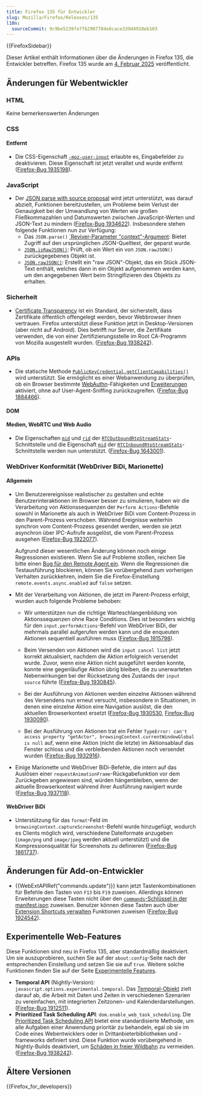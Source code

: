 ```yaml
---
title: Firefox 135 für Entwickler
slug: Mozilla/Firefox/Releases/135
l10n:
  sourceCommit: 9c9be5239fe7fb2907784e8cace339d4910eb103
---
```


{{FirefoxSidebar}}

Dieser Artikel enthält Informationen über die Änderungen in Firefox 135, die Entwickler betreffen. Firefox 135 wurde am [4. Februar 2025](https://whattrainisitnow.com/release/?version=135) veröffentlicht.

## Änderungen für Webentwickler

### HTML

Keine bemerkenswerten Änderungen

### CSS

#### Entfernt

- Die CSS-Eigenschaft [`-moz-user-input`](/de/docs/Web/CSS/-moz-user-input) erlaubte es, Eingabefelder zu deaktivieren. Diese Eigenschaft ist jetzt veraltet und wurde entfernt ([Firefox-Bug 1935198](https://bugzil.la/1935198)).

### JavaScript

- Der [JSON parse with source proposal](https://github.com/tc39/proposal-json-parse-with-source) wird jetzt unterstützt, was darauf abzielt, Funktionen bereitzustellen, um Probleme beim Verlust der Genauigkeit bei der Umwandlung von Werten wie großen Fließkommazahlen und Datumswerten zwischen JavaScript-Werten und JSON-Text zu mindern ([Firefox-Bug 1934622](https://bugzil.la/1934622)). Insbesondere stehen folgende Funktionen nun zur Verfügung:
  - Das `JSON.parse()` [`Reviver-Parameter "context"-Argument](/de/docs/Web/JavaScript/Reference/Global_Objects/JSON/parse#the_reviver_parameter): Bietet Zugriff auf den ursprünglichen JSON-Quelltext, der geparst wurde.
  - [`JSON.isRawJSON()`](/de/docs/Web/JavaScript/Reference/Global_Objects/JSON/isRawJSON): Prüft, ob ein Wert ein von `JSON.rawJSON()` zurückgegebenes Objekt ist.
  - [`JSON.rawJSON()`](/de/docs/Web/JavaScript/Reference/Global_Objects/JSON/rawJSON): Erstellt ein "raw JSON"-Objekt, das ein Stück JSON-Text enthält, welches dann in ein Objekt aufgenommen werden kann, um den angegebenen Wert beim Stringifizieren des Objekts zu erhalten.

### Sicherheit

- [Certificate Transparency](/de/docs/Web/Security/Certificate_Transparency) ist ein Standard, der sicherstellt, dass Zertifikate öffentlich offengelegt werden, bevor Webbrowser ihnen vertrauen. Firefox unterstützt diese Funktion jetzt in Desktop-Versionen (aber nicht auf Android).
  Dies betrifft nur Server, die Zertifikate verwenden, die von einer Zertifizierungsstelle im Root CA-Programm von Mozilla ausgestellt wurden.
  ([Firefox-Bug 1938242](https://bugzil.la/1938242)).

### APIs

- Die statische Methode [`PublicKeyCredential.getClientCapabilities()`](/de/docs/Web/API/PublicKeyCredential/getClientCapabilities_static) wird unterstützt. Sie ermöglicht es einer Webanwendung zu überprüfen, ob ein Browser bestimmte [WebAuthn](/de/docs/Web/API/Web_Authentication_API)-Fähigkeiten und [Erweiterungen](/de/docs/Web/API/Web_Authentication_API/WebAuthn_extensions) aktiviert, ohne auf User-Agent-Sniffing zurückzugreifen.
  ([Firefox-Bug 1884466](https://bugzil.la/1884466)).

#### DOM

#### Medien, WebRTC und Web Audio

- Die Eigenschaften [`mid`](/de/docs/Web/API/RTCOutboundRtpStreamStats/mid) und [`rid`](/de/docs/Web/API/RTCOutboundRtpStreamStats/rid) der [`RTCOutboundRtpStreamStats`](/de/docs/Web/API/RTCOutboundRtpStreamStats)-Schnittstelle und die Eigenschaft [`mid`](/de/docs/Web/API/RTCOutboundRtpStreamStats/mid) der [`RTCInboundRtpStreamStats`](/de/docs/Web/API/RTCInboundRtpStreamStats)-Schnittstelle werden nun unterstützt. ([Firefox-Bug 1643001](https://bugzil.la/1643001)).

### WebDriver Konformität (WebDriver BiDi, Marionette)

#### Allgemein

- Um Benutzerereignisse realistischer zu gestalten und echte Benutzerinteraktionen im Browser besser zu simulieren, haben wir die Verarbeitung von Aktionssequenzen der `Perform Actions`-Befehle sowohl in Marionette als auch in WebDriver BiDi vom Content-Prozess in den Parent-Prozess verschoben. Während Ereignisse weiterhin synchron vom Content-Prozess gesendet werden, werden sie jetzt asynchron über IPC-Aufrufe ausgelöst, die vom Parent-Prozess ausgehen ([Firefox-Bug 1922077](https://bugzilla.mozilla.org/show_bug.cgi?id=1922077)).

  Aufgrund dieser wesentlichen Änderung können noch einige Regressionen existieren. Wenn Sie auf Probleme stoßen, reichen Sie bitte einen [Bug für den Remote Agent ein](https://bugzilla.mozilla.org/enter_bug.cgi?product=Remote%20Protocol&component=Remote%20Agent). Wenn die Regressionen die Testausführung blockieren, können Sie vorübergehend zum vorherigen Verhalten zurückkehren, indem Sie die Firefox-Einstellung `remote.events.async.enabled` auf `false` setzen.

- Mit der Verarbeitung von Aktionen, die jetzt im Parent-Prozess erfolgt, wurden auch folgende Probleme behoben:

  - Wir unterstützen nun die richtige Warteschlangenbildung von Aktionssequenzen ohne Race Conditions. Dies ist besonders wichtig für den `input.performActions`-Befehl von WebDriver BiDi, der mehrmals parallel aufgerufen werden kann und die enqueuten Aktionen sequentiell ausführen muss ([Firefox-Bug 1915798](https://bugzilla.mozilla.org/show_bug.cgi?id=1915798)).

  - Beim Versenden von Aktionen wird die `input cancel list` jetzt korrekt aktualisiert, nachdem die Aktion erfolgreich versendet wurde. Zuvor, wenn eine Aktion nicht ausgeführt werden konnte, konnte eine gegenläufige Aktion übrig bleiben, die zu unerwarteten Nebenwirkungen bei der Rücksetzung des Zustands der `input source` führte ([Firefox-Bug 1930845](https://bugzilla.mozilla.org/show_bug.cgi?id=1930845)).

  - Bei der Ausführung von Aktionen werden einzelne Aktionen während des Versendens nun erneut versucht, insbesondere in Situationen, in denen eine einzelne Aktion eine Navigation auslöst, die den aktuellen Browserkontext ersetzt ([Firefox-Bug 1930530](https://bugzilla.mozilla.org/show_bug.cgi?id=1930530), [Firefox-Bug 1930090](https://bugzilla.mozilla.org/show_bug.cgi?id=1930090)).

  - Bei der Ausführung von Aktionen trat ein Fehler `TypeError: can't access property "getActor", browsingContext.currentWindowGlobal is null` auf, wenn eine Aktion (nicht die letzte) im Aktionsablauf das Fenster schloss und die verbleibenden Aktionen noch versendet wurden ([Firefox-Bug 1932916](https://bugzilla.mozilla.org/show_bug.cgi?id=1932916)).

- Einige Marionette und WebDriver BiDi-Befehle, die intern auf das Auslösen einer `requestAnimationFrame`-Rückgabefunktion vor dem Zurückgeben angewiesen sind, würden hängenbleiben, wenn der aktuelle Browserkontext während ihrer Ausführung navigiert wurde ([Firefox-Bug 1937118](https://bugzilla.mozilla.org/show_bug.cgi?id=1937118)).

#### WebDriver BiDi

- Unterstützung für das `format`-Feld im `browsingContext.captureScreenshot`-Befehl wurde hinzugefügt, wodurch es Clients möglich wird, verschiedene Dateiformate anzugeben (`image/png` und `image/jpeg` werden aktuell unterstützt) und die Kompressionsqualität für Screenshots zu definieren ([Firefox-Bug 1861737](https://bugzilla.mozilla.org/show_bug.cgi?id=1861737)).

## Änderungen für Add-on-Entwickler

- {{WebExtAPIRef("commands.update")}} kann jetzt Tastenkombinationen für Befehle den Tasten von `F13` bis `F19` zuweisen. Allerdings können Erweiterungen diese Tasten nicht über den [`commands`-Schlüssel in der manifest.json](/de/docs/Mozilla/Add-ons/WebExtensions/manifest.json/commands) zuweisen. Benutzer können diese Tasten auch über [Extension Shortcuts verwalten](https://support.mozilla.org/en-US/kb/manage-extension-shortcuts-firefox) Funktionen zuweisen ([Firefox-Bug 1924542](https://bugzil.la/1924542)).

## Experimentelle Web-Features

Diese Funktionen sind neu in Firefox 135, aber standardmäßig deaktiviert. Um sie auszuprobieren, suchen Sie auf der `about:config`-Seite nach der entsprechenden Einstellung und setzen Sie sie auf `true`. Weitere solche Funktionen finden Sie auf der Seite [Experimentelle Features](/de/docs/Mozilla/Firefox/Experimental_features).

- **Temporal API** (Nightly-Version): <code>javascript.options.experimental.temporal</code>. Das [Temporal-Objekt](/de/docs/Web/JavaScript/Reference/Global_Objects/Temporal) zielt darauf ab, die Arbeit mit Daten und Zeiten in verschiedenen Szenarien zu vereinfachen, mit integrierten Zeitzonen- und Kalenderdarstellungen. ([Firefox-Bug 1912511](https://bugzil.la/1912511)).
- **Prioritized Task Scheduling API**: <code>dom.enable_web_task_scheduling</code>.
  Die [Prioritized Task Scheduling API](/de/docs/Web/API/Prioritized_Task_Scheduling_API) bietet eine standardisierte Methode, um alle Aufgaben einer Anwendung prioritär zu behandeln, egal ob sie im Code eines Webentwicklers oder in Drittanbieterbibliotheken und -frameworks definiert sind.
  Diese Funktion wurde vorübergehend in Nightly-Builds deaktiviert, um [Schäden in freier Wildbahn](https://bugzil.la/1937232) zu vermeiden.
  ([Firefox-Bug 1938242](https://bugzil.la/1938242)).

## Ältere Versionen

{{Firefox_for_developers}}
